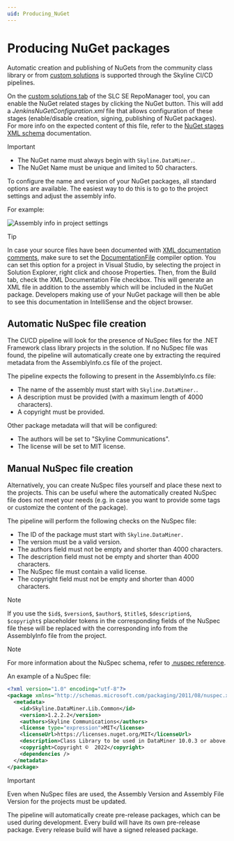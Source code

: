 ```yaml
---
uid: Producing_NuGet
---
```


# Producing NuGet packages

Automatic creation and publishing of NuGets from the community class library or from [custom solutions](xref:Custom_solution_development_with_CI_CD_Pipeline) is supported through the Skyline CI/CD pipelines.

On the [custom solutions tab](xref:Repository_types#custom-solutions) of the SLC SE RepoManager tool, you can enable the NuGet related stages by clicking the NuGet button. This will add a *JenkinsNuGetConfiguration.xml* file that allows configuration of these stages (enable/disable creation, signing, publishing of NuGet packages). For more info on the expected content of this file, refer to the [NuGet stages XML schema](xref:SchemaNuGetStagesConfig) documentation.

> [!IMPORTANT]
>
> - The NuGet name must always begin with `Skyline.DataMiner.`.
> - The NuGet Name must be unique and limited to 50 characters.

To configure the name and version of your NuGet packages, all standard options are available. The easiest way to do this is to go to the project settings and adjust the assembly info.

For example:

![Assembly info in project settings](~/develop/images/Assembly_info_NuGet.png)

> [!TIP]
> In case your source files have been documented with [XML documentation comments](https://docs.microsoft.com/en-us/dotnet/csharp/language-reference/xmldoc/), make sure to set the [DocumentationFile](https://docs.microsoft.com/en-us/dotnet/csharp/language-reference/compiler-options/output#documentationfile) compiler option. You can set this option for a project in Visual Studio, by selecting the project in Solution Explorer, right click and choose Properties. Then, from the Build tab, check the XML Documentation File checkbox. This will generate an XML file in addition to the assembly which will be included in the NuGet package. Developers making use of your NuGet package will then be able to see this documentation in IntelliSense and the object browser.

## Automatic NuSpec file creation

The CI/CD pipeline will look for the presence of NuSpec files for the .NET Framework class library projects in the solution.
If no NuSpec file was found, the pipeline will automatically create one by extracting the required metadata from the AssemblyInfo.cs file of the project.

The pipeline expects the following to present in the AssemblyInfo.cs file:

- The name of the assembly must start with `Skyline.DataMiner.`.
- A description must be provided (with a maximum length of 4000 characters).
- A copyright must be provided.

Other package metadata will that will be configured:

- The authors will be set to "Skyline Communications".
- The license will be set to MIT license.

## Manual NuSpec file creation

Alternatively, you can create NuSpec files yourself and place these next to the projects. This can be useful where the automatically created NuSpec file does not meet your needs (e.g. in case you want to provide some tags or customize the content of the package).

The pipeline will perform the following checks on the NuSpec file:

- The ID of the package must start with `Skyline.DataMiner.`
- The version must be a valid version.
- The authors field must not be empty and shorter than 4000 characters.
- The description field must not be empty and shorter than 4000 characters.
- The NuSpec file must contain a valid license.
- The copyright field must not be empty and shorter than 4000 characters.

> [!NOTE]
> If you use the `$id$`, `$version$`, `$author$`, `$title$`, `$description$`, `$copyright$` placeholder tokens in the corresponding fields of the NuSpec file these will be replaced with the corresponding info from the AssemblyInfo file from the project.

> [!NOTE]
> For more information about the NuSpec schema, refer to [.nuspec reference](https://docs.microsoft.com/en-us/nuget/reference/nuspec).

An example of a NuSpec file:

```xml
<?xml version="1.0" encoding="utf-8"?>
<package xmlns="http://schemas.microsoft.com/packaging/2011/08/nuspec.xsd">
  <metadata>
    <id>Skyline.DataMiner.Lib.Common</id>
    <version>1.2.2.2</version>
    <authors>Skyline Communications</authors>
    <license type="expression">MIT</license>
    <licenseUrl>https://licenses.nuget.org/MIT</licenseUrl>
    <description>Class Library to be used in DataMiner 10.0.3 or above.</description>
    <copyright>Copyright ©  2022</copyright>
    <dependencies />
  </metadata>
</package>
```

> [!IMPORTANT]
> Even when NuSpec files are used, the Assembly Version and Assembly File Version for the projects must be updated.

The pipeline will automatically create pre-release packages, which can be used during development. Every build will have its own pre-release package.
Every release build will have a signed released package.
